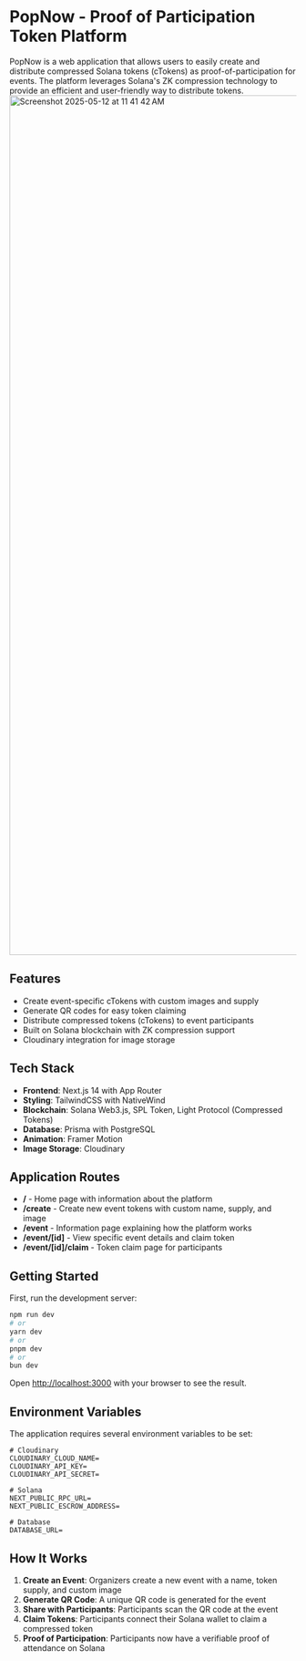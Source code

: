 # PopNow - Proof of Participation Token Platform

PopNow is a web application that allows users to easily create and distribute compressed Solana tokens (cTokens) as proof-of-participation for events. The platform leverages Solana's ZK compression technology to provide an efficient and user-friendly way to distribute tokens.
<img width="1508" alt="Screenshot 2025-05-12 at 11 41 42 AM" src="https://github.com/user-attachments/assets/5cd0b089-be17-4737-9705-c7b50d57081e" />


## Features

- Create event-specific cTokens with custom images and supply
- Generate QR codes for easy token claiming
- Distribute compressed tokens (cTokens) to event participants
- Built on Solana blockchain with ZK compression support
- Cloudinary integration for image storage

## Tech Stack

- **Frontend**: Next.js 14 with App Router
- **Styling**: TailwindCSS with NativeWind
- **Blockchain**: Solana Web3.js, SPL Token, Light Protocol (Compressed Tokens)
- **Database**: Prisma with PostgreSQL
- **Animation**: Framer Motion
- **Image Storage**: Cloudinary

## Application Routes

- **/** - Home page with information about the platform
- **/create** - Create new event tokens with custom name, supply, and image
- **/event** - Information page explaining how the platform works
- **/event/[id]** - View specific event details and claim token
- **/event/[id]/claim** - Token claim page for participants

## Getting Started

First, run the development server:

```bash
npm run dev
# or
yarn dev
# or
pnpm dev
# or
bun dev
```

Open [http://localhost:3000](http://localhost:3000) with your browser to see the result.

## Environment Variables

The application requires several environment variables to be set:

```
# Cloudinary
CLOUDINARY_CLOUD_NAME=
CLOUDINARY_API_KEY=
CLOUDINARY_API_SECRET=

# Solana
NEXT_PUBLIC_RPC_URL=
NEXT_PUBLIC_ESCROW_ADDRESS=

# Database
DATABASE_URL=
```

## How It Works

1. **Create an Event**: Organizers create a new event with a name, token supply, and custom image
2. **Generate QR Code**: A unique QR code is generated for the event
3. **Share with Participants**: Participants scan the QR code at the event
4. **Claim Tokens**: Participants connect their Solana wallet to claim a compressed token
5. **Proof of Participation**: Participants now have a verifiable proof of attendance on Solana

